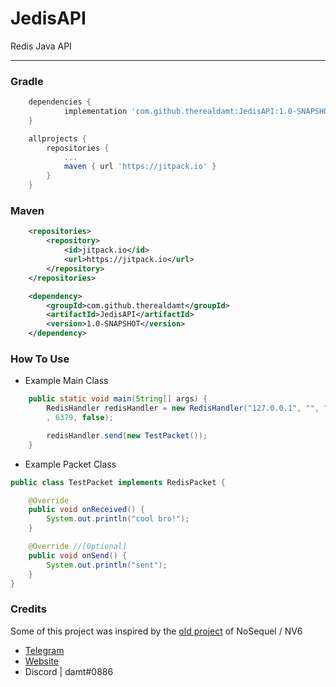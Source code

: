 # JedisAPI
Redis Java API

***

### Gradle

```gradle
	dependencies {
	        implementation 'com.github.therealdamt:JedisAPI:1.0-SNAPSHOT'
	}

	allprojects {
		repositories {
			...
			maven { url 'https://jitpack.io' }
		}
	}
```

### Maven

```xml
	<repositories>
		<repository>
		    <id>jitpack.io</id>
		    <url>https://jitpack.io</url>
		</repository>
	</repositories>

	<dependency>
	    <groupId>com.github.therealdamt</groupId>
	    <artifactId>JedisAPI</artifactId>
	    <version>1.0-SNAPSHOT</version>
	</dependency>
````

### How To Use

* Example Main Class
```java
    public static void main(String[] args) {
        RedisHandler redisHandler = new RedisHandler("127.0.0.1", "", "redis"
        , 6379, false);

        redisHandler.send(new TestPacket());
    }
```

* Example Packet Class
```java
public class TestPacket implements RedisPacket {

    @Override
    public void onReceived() {
        System.out.println("cool bro!");
    }

    @Override //[Optional]
    public void onSend() {
        System.out.println("sent");
    }
}
```

### Credits
Some of this project was inspired by the [old project](https://github.com/NotNV6/JedisAPI) of NoSequel / NV6 

* [Telegram](https://t.me/therealdamt)
* [Website](https://damt.xyz)
* Discord | damt#0886
